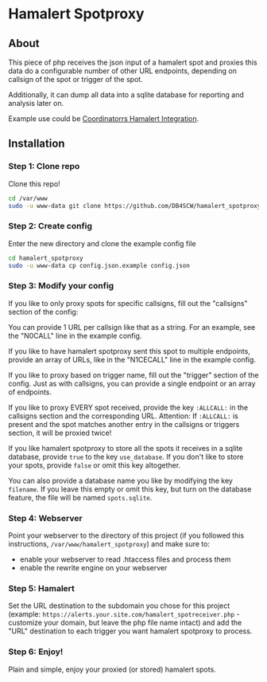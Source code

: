 # Hamalert Spotproxy
## About
This piece of php receives the json input of a hamalert spot and proxies this data do a configurable number of other URL endpoints, depending on callsign of the spot or trigger of the spot.

Additionally, it can dump all data into a sqlite database for reporting and analysis later on.

Example use could be [Coordinatorrs Hamalert Integration](https://hamawardz.de/docs/coordinatorr/hamalert_integration/). 

## Installation

### Step 1: Clone repo
Clone this repo!

```bash
cd /var/www
sudo -u www-data git clone https://github.com/DB4SCW/hamalert_spotproxy hamalert_spotproxy
```

### Step 2: Create config
Enter the new directory and clone the example config file

```bash
cd hamalert_spotproxy
sudo -u www-data cp config.json.example config.json
```

### Step 3: Modify your config
If you like to only proxy spots for specific callsigns, fill out the "callsigns" section of the config:

You can provide 1 URL per callsign like that as a string. For an example, see the "N0CALL" line in the example config.

If you like to have hamalert spotproxy sent this spot to multiple endpoints, provide an array of URLs, like in the "N1CECALL" line in the example config.

If you like to proxy based on trigger name, fill out the "trigger" section of the config. Just as with callsigns, you can provide a single endpoint or an array of endpoints.

If you like to proxy EVERY spot received, provide the key ```:ALLCALL:``` in the callsigns section and the corresponding URL. Attention: If ```:ALLCALL:``` is present and the spot matches another entry in the callsigns or triggers section, it will be proxied twice!

If you like hamalert spotproxy to store all the spots it receives in a sqlite database, provide ```true``` to the key ```use_database```. If you don't like to store your spots, provide ```false``` or omit this key altogether.

You can also provide a database name you like by modifying the key ```filename```. If you leave this empty or omit this key, but turn on the database feature, the file will be named ```spots.sqlite```.

### Step 4: Webserver
Point your webserver to the directory of this project (if you followed this instructions, ```/var/www/hamalert_spotproxy```) and make sure to:
- enable your webserver to read .htaccess files and process them
- enable the rewrite engine on your webserver

### Step 5: Hamalert
Set the URL destination to the subdomain you chose for this project (example: ```https://alerts.your.site.com/hamalert_spotreceiver.php``` - customize your domain, but leave the php file name intact) and add the "URL" destination to each trigger you want hamalert spotproxy to process.

### Step 6: Enjoy!
Plain and simple, enjoy your proxied (or stored) hamalert spots.
